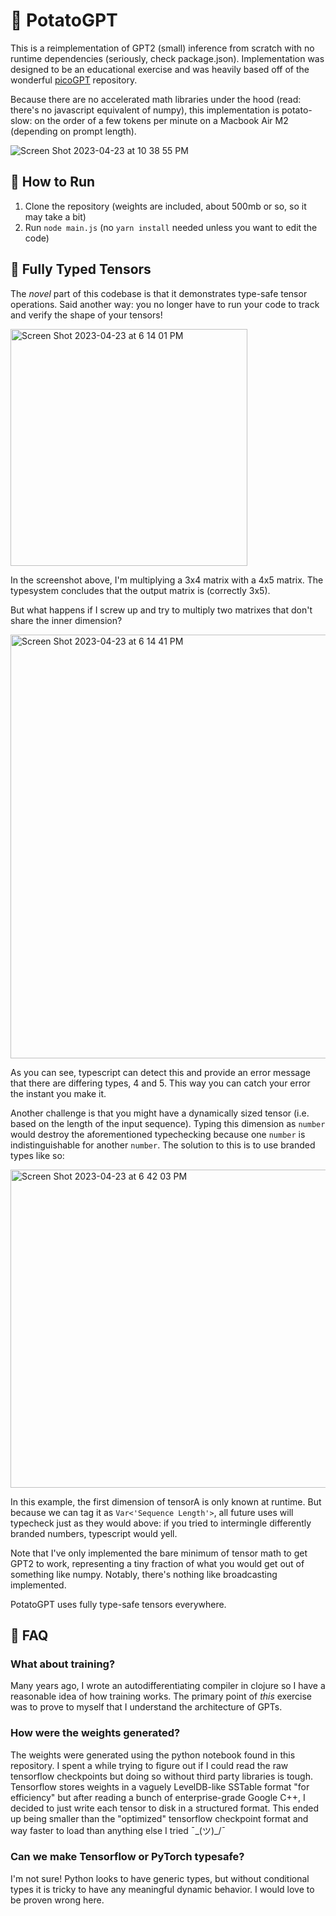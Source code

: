 # 🥔 PotatoGPT

This is a reimplementation of GPT2 (small) inference from scratch with no runtime dependencies (seriously, check package.json). Implementation was designed to be an educational exercise and was heavily based off of the wonderful [picoGPT](https://github.com/jaymody/picoGPT) repository. 

Because there are no accelerated math libraries under the hood (read: there's no javascript equivalent of numpy), this implementation is potato-slow: on the order of a few tokens per minute on a Macbook Air M2 (depending on prompt length).

![Screen Shot 2023-04-23 at 10 38 55 PM](https://user-images.githubusercontent.com/77915/233888362-a1fb784e-ae6b-43a3-9c8f-0bbebc605cc8.png)

## 🏃 How to Run

1. Clone the repository (weights are included, about 500mb or so, so it may take a bit)
2. Run `node main.js` (no `yarn install` needed unless you want to edit the code)

## 🌈 Fully Typed Tensors

The _novel_ part of this codebase is that it demonstrates type-safe tensor operations. Said another way: you no longer have to run your code to track and verify the shape of your tensors!

<img width="379" alt="Screen Shot 2023-04-23 at 6 14 01 PM" src="https://user-images.githubusercontent.com/77915/233869473-98d2e38f-a2ac-47b2-9fb9-72fb4f611708.png">

In the screenshot above, I'm multiplying a 3x4 matrix with a 4x5 matrix. The typesystem concludes that the output matrix is (correctly 3x5).

But what happens if I screw up and try to multiply two matrixes that don't share the inner dimension?

<img width="678" alt="Screen Shot 2023-04-23 at 6 14 41 PM" src="https://user-images.githubusercontent.com/77915/233869607-1c6257fa-e327-4826-9477-2319d13e966b.png">

As you can see, typescript can detect this and provide an error message that there are differing types, 4 and 5. This way you can catch your error the instant you make it.

Another challenge is that you might have a dynamically sized tensor (i.e. based on the length of the input sequence). Typing this dimension as `number` would destroy the aforementioned typechecking because one `number` is indistinguishable for another `number`. The solution to this is to use branded types like so:

<img width="509" alt="Screen Shot 2023-04-23 at 6 42 03 PM" src="https://user-images.githubusercontent.com/77915/233870004-bd95475a-82c9-44c6-b49b-d947055042b2.png">

In this example, the first dimension of tensorA is only known at runtime. But because we can tag it as `Var<'Sequence Length'>`, all future uses will typecheck just as they would above: if you tried to intermingle differently branded numbers, typescript would yell.

Note that I've only implemented the bare minimum of tensor math to get GPT2 to work, representing a tiny fraction of what you would get out of something like numpy. Notably, there's nothing like broadcasting implemented.

PotatoGPT uses fully type-safe tensors everywhere.

## 🙋 FAQ

### What about training?

Many years ago, I wrote an autodifferentiating compiler in clojure so I have a reasonable idea of how training works. The primary point of _this_ exercise was to prove to myself that I understand the architecture of GPTs.

### How were the weights generated?

The weights were generated using the python notebook found in this repository. I spent a while trying to figure out if I could read the raw tensorflow checkpoints but doing so without third party libraries is tough. Tensorflow stores weights in a vaguely LevelDB-like SSTable format "for efficiency" but after reading a bunch of enterprise-grade Google C++, I decided to just write each tensor to disk in a structured format. This ended up being smaller than the "optimized" tensorflow checkpoint format and way faster to load than anything else I tried ¯\_(ツ)_/¯

### Can we make Tensorflow or PyTorch typesafe?

I'm not sure! Python looks to have generic types, but without conditional types it is tricky to have any meaningful dynamic behavior. I would love to be proven wrong here.
